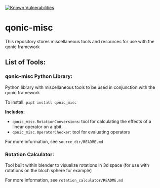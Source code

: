 [![Known Vulnerabilities](https://snyk.io/test/github/Qonic-Team/qonic-misc/badge.svg?targetFile=source_dir/requirements.txt)](https://snyk.io/test/github/Qonic-Team/qonic-misc)

# qonic-misc
This repository stores miscellaneous tools and resources for use with the qonic framework

## List of Tools:

### qonic-misc Python Library:

Python library with miscellaneous tools to be used in conjunction with the qonic framework

To install: `pip3 install qonic_misc`

**Includes:**  
  * `qonic_misc.RotationConversions`: tool for calculating the effects of a linear operator on a qbit
  * `qonic_misc.OperatorChecker`: tool for evaluating operators

For more information, see `source_dir/README.md`

### Rotation Calculator:
Tool built within blender to visualize rotations in 3d space (for use with rotations on the bloch sphere for example)

For more information, see `rotation_calculator/README.md`

